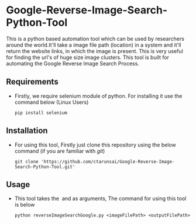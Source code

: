 # Google-Reverse-Image-Search-Python-Tool

This is a python based automation tool which can be used by researchers around the world.It'll take a image file path (location) in a system and it'll return the website links, in which the image is present.
This is very useful for finding the url's of huge size image clusters. This tool is built for automating the Google Reverse Image Search Process.

## Requirements
  - Firstly, we require selenium module of python. For installing it use the command below (Linux Users)
    ```
    pip install selenium
    ```
## Installation
  - For using this tool, Firstly just clone this repository using the below command (if you are familiar with *git*)
    ```
    git clone 'https://github.com/ctarunsai/Google-Reverse-Image-Search-Python-Tool.git'
    ```
## Usage
  - This tool takes the <image file path> and <output file path> as arguments, The command for using this tool is below
    ```
    python reverseImageSearchGoogle.py <imageFilePath> <outputFilePath>
    ```
  
    

